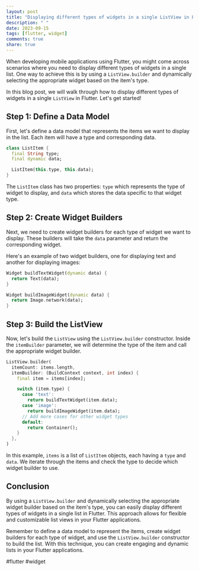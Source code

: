 ```yaml
---
layout: post
title: "Displaying different types of widgets in a single ListView in Flutter."
description: " "
date: 2023-09-15
tags: [flutter, widget]
comments: true
share: true
---
```


When developing mobile applications using Flutter, you might come across scenarios where you need to display different types of widgets in a single list. One way to achieve this is by using a `ListView.builder` and dynamically selecting the appropriate widget based on the item's type.

In this blog post, we will walk through how to display different types of widgets in a single `ListView` in Flutter. Let's get started!

## Step 1: Define a Data Model

First, let's define a data model that represents the items we want to display in the list. Each item will have a type and corresponding data.

```dart
class ListItem {
  final String type;
  final dynamic data;

  ListItem(this.type, this.data);
}
```

The `ListItem` class has two properties: `type` which represents the type of widget to display, and `data` which stores the data specific to that widget type.

## Step 2: Create Widget Builders

Next, we need to create widget builders for each type of widget we want to display. These builders will take the `data` parameter and return the corresponding widget.

Here's an example of two widget builders, one for displaying text and another for displaying images:

```dart
Widget buildTextWidget(dynamic data) {
  return Text(data);
}

Widget buildImageWidget(dynamic data) {
  return Image.network(data);
}
```

## Step 3: Build the ListView

Now, let's build the `ListView` using the `ListView.builder` constructor. Inside the `itemBuilder` parameter, we will determine the type of the item and call the appropriate widget builder.

```dart
ListView.builder(
  itemCount: items.length,
  itemBuilder: (BuildContext context, int index) {
    final item = items[index];

    switch (item.type) {
      case 'text':
        return buildTextWidget(item.data);
      case 'image':
        return buildImageWidget(item.data);
      // Add more cases for other widget types
      default:
        return Container();
    }
  },
)
```

In this example, `items` is a list of `ListItem` objects, each having a `type` and `data`. We iterate through the items and check the type to decide which widget builder to use.

## Conclusion

By using a `ListView.builder` and dynamically selecting the appropriate widget builder based on the item's type, you can easily display different types of widgets in a single list in Flutter. This approach allows for flexible and customizable list views in your Flutter applications.

Remember to define a data model to represent the items, create widget builders for each type of widget, and use the `ListView.builder` constructor to build the list. With this technique, you can create engaging and dynamic lists in your Flutter applications.

#flutter #widget
